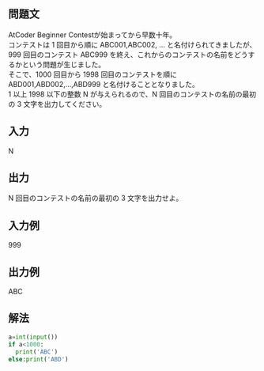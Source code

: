 ## 問題文
AtCoder Beginner Contestが始まってから早数十年。  
コンテストは 1 回目から順に ABC001,ABC002,
... と名付けられてきましたが、 999 回目のコンテスト ABC999 を終え、これからのコンテストの名前をどうするかという問題が生じました。  
そこで、1000 回目から 1998 回目のコンテストを順に ABD001,ABD002,...,ABD999 と名付けることとなりました。  
1 以上 1998 以下の整数 N が与えられるので、N 回目のコンテストの名前の最初の 3 文字を出力してください。
## 入力
N
## 出力
N 回目のコンテストの名前の最初の 3 文字を出力せよ。
## 入力例
999
## 出力例
ABC
## 解法

```python
a=int(input())
if a<1000:
  print('ABC')
else:print('ABD')